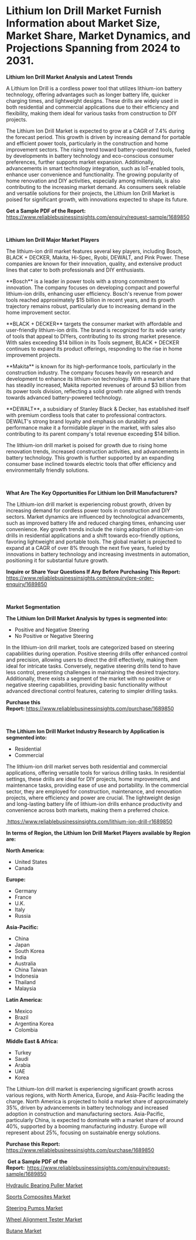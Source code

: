 <p><h1>Lithium Ion Drill Market Furnish Information about Market Size, Market Share, Market Dynamics, and Projections Spanning from 2024 to 2031.</h1></p><p><strong>Lithium Ion Drill Market Analysis and Latest Trends</strong></p>
<p><p>A Lithium Ion Drill is a cordless power tool that utilizes lithium-ion battery technology, offering advantages such as longer battery life, quicker charging times, and lightweight designs. These drills are widely used in both residential and commercial applications due to their efficiency and flexibility, making them ideal for various tasks from construction to DIY projects.</p><p>The Lithium Ion Drill Market is expected to grow at a CAGR of 7.4% during the forecast period. This growth is driven by increasing demand for portable and efficient power tools, particularly in the construction and home improvement sectors. The rising trend toward battery-operated tools, fueled by developments in battery technology and eco-conscious consumer preferences, further supports market expansion. Additionally, advancements in smart technology integration, such as IoT-enabled tools, enhance user convenience and functionality. The growing popularity of home renovation and DIY activities, especially among millennials, is also contributing to the increasing market demand. As consumers seek reliable and versatile solutions for their projects, the Lithium Ion Drill Market is poised for significant growth, with innovations expected to shape its future.</p></p>
<p><strong>Get a Sample PDF of the Report:&nbsp;</strong> <a href="https://www.reliablebusinessinsights.com/enquiry/request-sample/1689850?utm_campaign=75&utm_medium=2&utm_source=Github&utm_content=ia&utm_term=17102024&utm_id=lithium-ion-drill">https://www.reliablebusinessinsights.com/enquiry/request-sample/1689850</a></p>
<p>&nbsp;</p>
<p><strong>Lithium Ion Drill Major Market Players</strong></p>
<p><p>The lithium-ion drill market features several key players, including Bosch, BLACK + DECKER, Makita, Hi-Spec, Ryobi, DEWALT, and Pink Power. These companies are known for their innovation, quality, and extensive product lines that cater to both professionals and DIY enthusiasts.</p><p>**Bosch** is a leader in power tools with a strong commitment to innovation. The company focuses on developing compact and powerful lithium-ion drills, enhancing user efficiency. Bosch's revenue from power tools reached approximately $15 billion in recent years, and its growth trajectory remains robust, particularly due to increasing demand in the home improvement sector.</p><p>**BLACK + DECKER** targets the consumer market with affordable and user-friendly lithium-ion drills. The brand is recognized for its wide variety of tools that appeal to DIYers, contributing to its strong market presence. With sales exceeding $14 billion in its Tools segment, BLACK + DECKER continues to expand its product offerings, responding to the rise in home improvement projects.</p><p>**Makita** is known for its high-performance tools, particularly in the construction industry. The company focuses heavily on research and development to enhance its lithium-ion technology. With a market share that has steadily increased, Makita reported revenues of around $3 billion from its power tools division, reflecting a solid growth rate aligned with trends towards advanced battery-powered technology.</p><p>**DEWALT**, a subsidiary of Stanley Black & Decker, has established itself with premium cordless tools that cater to professional contractors. DEWALT's strong brand loyalty and emphasis on durability and performance make it a formidable player in the market, with sales also contributing to its parent company's total revenue exceeding $14 billion.</p><p>The lithium-ion drill market is poised for growth due to rising home renovation trends, increased construction activities, and advancements in battery technology. This growth is further supported by an expanding consumer base inclined towards electric tools that offer efficiency and environmentally friendly solutions.</p></p>
<p>&nbsp;</p>
<p><strong>What Are The Key Opportunities For Lithium Ion Drill Manufacturers?</strong></p>
<p><p>The Lithium-ion drill market is experiencing robust growth, driven by increasing demand for cordless power tools in construction and DIY sectors. Market dynamics are influenced by technological advancements, such as improved battery life and reduced charging times, enhancing user convenience. Key growth trends include the rising adoption of lithium-ion drills in residential applications and a shift towards eco-friendly options, favoring lightweight and portable tools. The global market is projected to expand at a CAGR of over 8% through the next five years, fueled by innovations in battery technology and increasing investments in automation, positioning it for substantial future growth.</p></p>
<p><strong>Inquire or Share Your Questions If Any Before Purchasing This Report:</strong> <a href="https://www.reliablebusinessinsights.com/enquiry/pre-order-enquiry/1689850?utm_campaign=75&utm_medium=2&utm_source=Github&utm_content=ia&utm_term=17102024&utm_id=lithium-ion-drill">https://www.reliablebusinessinsights.com/enquiry/pre-order-enquiry/1689850</a></p>
<p>&nbsp;</p>
<p><strong>Market Segmentation</strong></p>
<p><strong>The Lithium Ion Drill Market Analysis by types is segmented into:</strong></p>
<p><ul><li>Positive and Negative Steering</li><li>No Positive or Negative Steering</li></ul></p>
<p><p>In the lithium-ion drill market, tools are categorized based on steering capabilities during operation. Positive steering drills offer enhanced control and precision, allowing users to direct the drill effectively, making them ideal for intricate tasks. Conversely, negative steering drills tend to have less control, presenting challenges in maintaining the desired trajectory. Additionally, there exists a segment of the market with no positive or negative steering capabilities, providing basic functionality without advanced directional control features, catering to simpler drilling tasks.</p></p>
<p><strong>Purchase this Report:&nbsp;</strong><a href="https://www.reliablebusinessinsights.com/purchase/1689850?utm_campaign=75&utm_medium=2&utm_source=Github&utm_content=ia&utm_term=17102024&utm_id=lithium-ion-drill">https://www.reliablebusinessinsights.com/purchase/1689850</a></p>
<p>&nbsp;</p>
<p><strong>The Lithium Ion Drill Market Industry Research by Application is segmented into:</strong></p>
<p><ul><li>Residential</li><li>Commercial</li></ul></p>
<p><p>The lithium-ion drill market serves both residential and commercial applications, offering versatile tools for various drilling tasks. In residential settings, these drills are ideal for DIY projects, home improvements, and maintenance tasks, providing ease of use and portability. In the commercial sector, they are employed for construction, maintenance, and renovation projects, where efficiency and power are crucial. The lightweight design and long-lasting battery life of lithium-ion drills enhance productivity and convenience across both markets, making them a preferred choice.</p></p>
<p><a href="https://www.reliablebusinessinsights.com/lithium-ion-drill-r1689850?utm_campaign=75&utm_medium=2&utm_source=Github&utm_content=ia&utm_term=17102024&utm_id=lithium-ion-drill">&nbsp;https://www.reliablebusinessinsights.com/lithium-ion-drill-r1689850</a></p>
<p><strong>In terms of Region, the Lithium Ion Drill Market Players available by Region are:</strong></p>
<p>
    <p> <strong> North America: </strong>
        <ul>
            <li>United States</li>
            <li>Canada</li>
        </ul>
        </p> 
    <p> <strong> Europe: </strong>
        <ul>
            <li>Germany</li>
            <li>France</li>
            <li>U.K.</li>
            <li>Italy</li>
            <li>Russia</li>
        </ul>
        </p> 
    <p> <strong> Asia-Pacific: </strong>
        <ul>
            <li>China</li>
            <li>Japan</li>
            <li>South Korea</li>
            <li>India</li>
            <li>Australia</li>
            <li>China Taiwan</li>
            <li>Indonesia</li>
            <li>Thailand</li>
            <li>Malaysia</li>
        </ul>
        </p> 
    <p> <strong> Latin America: </strong>
        <ul>
            <li>Mexico</li>
            <li>Brazil</li>
            <li>Argentina Korea</li>
            <li>Colombia</li>
        </ul>
        </p> 
    <p> <strong> Middle East & Africa: </strong>
        <ul>
            <li>Turkey</li>
            <li>Saudi</li>
            <li>Arabia</li>
            <li>UAE</li>
            <li>Korea</li>
        </ul>
    </p>
    </p>
<p><p>The Lithium-Ion drill market is experiencing significant growth across various regions, with North America, Europe, and Asia-Pacific leading the charge. North America is projected to hold a market share of approximately 35%, driven by advancements in battery technology and increased adoption in construction and manufacturing sectors. Asia-Pacific, particularly China, is expected to dominate with a market share of around 40%, supported by a booming manufacturing industry. Europe will represent about 25%, focusing on sustainable energy solutions.</p></p>
<p><strong>Purchase this Report: </strong><a href="https://www.reliablebusinessinsights.com/purchase/1689850?utm_campaign=75&utm_medium=2&utm_source=Github&utm_content=ia&utm_term=17102024&utm_id=lithium-ion-drill">https://www.reliablebusinessinsights.com/purchase/1689850</a></p>
<p>&nbsp;<strong>Get a Sample PDF of the Report:&nbsp;&nbsp;</strong><a href="https://www.reliablebusinessinsights.com/enquiry/request-sample/1689850?utm_campaign=75&utm_medium=2&utm_source=Github&utm_content=ia&utm_term=17102024&utm_id=lithium-ion-drill">https://www.reliablebusinessinsights.com/enquiry/request-sample/1689850</a></p>
<p><strong></strong></p>
<p><p><a href="https://issuu.com/reportprime-2/docs/hydraulic-bearing-puller-market-siz_557a29c27e0719?utm_campaign=75&utm_medium=2&utm_source=Github&utm_content=ia&utm_term=17102024&utm_id=lithium-ion-drill">Hydraulic Bearing Puller Market</a></p><p><a href="https://www.linkedin.com/pulse/deep-dive-sports-composites-market-itstrends-segmentation-icnde?utm_campaign=75&utm_medium=2&utm_source=Github&utm_content=ia&utm_term=17102024&utm_id=lithium-ion-drill">Sports Composites Market</a></p><p><a href="https://github.com/pespeyervi/Market-Research-Report-List-1/blob/main/steering-pumps-market.md?utm_campaign=75&utm_medium=2&utm_source=Github&utm_content=ia&utm_term=17102024&utm_id=lithium-ion-drill">Steering Pumps Market</a></p><p><a href="https://github.com/shivermasallash/Market-Research-Report-List-1/blob/main/wheel-alignment-tester-market.md?utm_campaign=75&utm_medium=2&utm_source=Github&utm_content=ia&utm_term=17102024&utm_id=lithium-ion-drill">Wheel Alignment Tester Market</a></p><p><a href="https://www.linkedin.com/pulse/butane-market-pulse-58-expansion-blueprint-2024-2031-pereops-yqthe?utm_campaign=75&utm_medium=2&utm_source=Github&utm_content=ia&utm_term=17102024&utm_id=lithium-ion-drill">Butane Market</a></p></p>